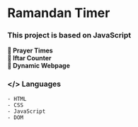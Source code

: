 # Ramandan Timer

### This project is based on JavaScript

**📌 Prayer Times**<br>
**📌 Iftar Counter**<br>
**📌 Dynamic Webpage**


### </> Languages

    - HTML
    - CSS
    - JavaScript
    - DOM
